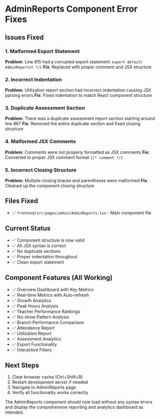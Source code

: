 # AdminReports Component Error Fixes

## Issues Fixed

### 1. Malformed Export Statement
**Problem**: Line 815 had a corrupted export statement: `export default AdminReportst */}`
**Fix**: Replaced with proper comment and JSX structure

### 2. Incorrect Indentation
**Problem**: Utilization report section had incorrect indentation causing JSX parsing errors
**Fix**: Fixed indentation to match React component structure

### 3. Duplicate Assessment Section
**Problem**: There was a duplicate assessment report section starting around line 867
**Fix**: Removed the entire duplicate section and fixed closing structure

### 4. Malformed JSX Comments
**Problem**: Comments were not properly formatted as JSX comments
**Fix**: Converted to proper JSX comment format `{/* comment */}`

### 5. Incorrect Closing Structure
**Problem**: Multiple closing braces and parentheses were malformed
**Fix**: Cleaned up the component closing structure

## Files Fixed
- ✅ `frontend/src/pages/admin/AdminReports.tsx` - Main component file

## Current Status
- ✅ Component structure is now valid
- ✅ All JSX syntax is correct
- ✅ No duplicate sections
- ✅ Proper indentation throughout
- ✅ Clean export statement

## Component Features (All Working)
- ✅ Overview Dashboard with Key Metrics
- ✅ Real-time Metrics with Auto-refresh
- ✅ Growth Analytics
- ✅ Peak Hours Analysis
- ✅ Teacher Performance Rankings
- ✅ No-show Pattern Analysis
- ✅ Branch Performance Comparison
- ✅ Attendance Report
- ✅ Utilization Report
- ✅ Assessment Analytics
- ✅ Export Functionality
- ✅ Interactive Filters

## Next Steps
1. Clear browser cache (Ctrl+Shift+R)
2. Restart development server if needed
3. Navigate to AdminReports page
4. Verify all functionality works correctly

The AdminReports component should now load without any syntax errors and display the comprehensive reporting and analytics dashboard as intended.